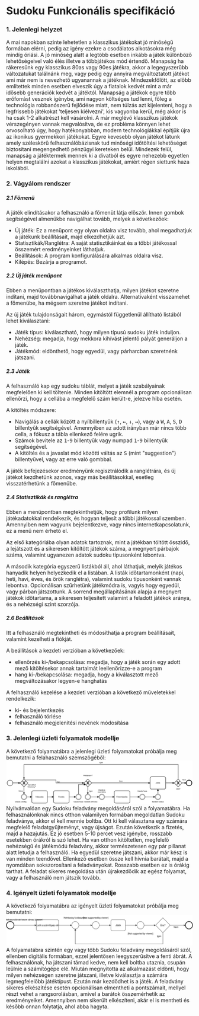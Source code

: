 Sudoku Funkcionális specifikáció
==========================================

### 1. Jelenlegi helyzet
A mai napokban szinte lehetetlen a klasszikus játékokat jó minőségű
formában elérni, pedig az igény ezekre a csodálatos alkotásokra még mindíg
óriási. A jó minőség alatt a legtöbb esetben inkább a játék különböző lehetőségeivel való élés illetve a többjátékos mód értendő. Manapság ha rákeresünk egy klasszikus 80as vagy 90es játékra, akkor a legegyszerűbb változatukat találnánk meg, vagy pedig egy annyira megváltoztatott játékot ami már nem is nevezhető ugyanannak a játéknak. Mindezekfölött, az előbb említettek minden esetben elveszik úgy a fiatalok kedvét mint a már idősebb generációk kedvét a játéktól. Manapság a játékok egyre több erőforrást vesznek igénybe, ami nagyon költséges tud lenni, főleg a technológia robbanószerű fejlődése miatt, nem túlzás azt kijelenteni, hogy a legfrissebb játékokat 'teljesen kiélvezni', kis vagyonba kerül, még akkor is ha csak 1-2 alkatrészt kell vásárolni. A már meglévő klasszikus játékok vérszegényen vannak megvalósítva, de ez probléma könnyen lehet orvosolható úgy, hogy hatékonyabban, modern technológiákkal építjük újra az ikonikus gyermekkori játékokat. Egyre kevesebb olyan játékot látunk amely széleskörű felhasználóbázisnak tud minőségi időtöltési lehetőséget biztosítani megengedhető pénzügyi kereteken belül. Mindezek felül, manapság a játéktermek mennek ki a divatból és egyre nehezebb egyetlen helyen megtalálni azokat a klasszikus játékokat, amiért régen siettunk haza iskolából.
### 2. Vágyálom rendszer
##### 2.1 Főmenü
A játék elindításakor a felhasználó a főmenüt látja először. Innen gombok segítségével almenükbe navigálhat tovább, melyek a következőek:
- Új játék: Ez a menüpont egy olyan oldalra visz tovább, ahol megadhatjuk a játékunk beállításait, majd elkezdhetjük azt.
- Statisztikák/Ranglétra: A saját statisztikáinkat és a többi játékossal összemért eredményeinket láthatjuk.
- Beállítások: A program konfigurálására alkalmas oldalra visz.
- Kilépés: Bezárja a programot.

##### 2.2 Új játék menüpont
Ebben a menüpontban a játékos kiválaszthatja, milyen játékot szeretne indítani, majd továbbnavigálhat a játék oldalra. Alternatívaként visszamehet a főmenübe, ha mégsem szeretne játékot indítani.

Az új játék tulajdonságait három, egymástól függetlenül állítható listából lehet kiválasztani:
- Játék típus: kiválasztható, hogy milyen típusú sudoku játék induljon.
- Nehézség: megadja, hogy mekkora kihívást jelentő pályát generáljon a játék.
- Játékmód: eldönthető, hogy egyedül, vagy párharcban szeretnénk játszani.

##### 2.3 Játék
A felhasználó kap egy sudoku táblát, melyet a játék szabályainak megfelelően ki kell töltenie. Minden kitöltött elemnél a program opcionálisan ellenőrzi, hogy a cellába a megfelelő szám került-e, jelezve hiba esetén.

A kitöltés módszere:
- Navigálás a cellák között a nyílbillentyűk (<kbd>&uarr;</kbd>, <kbd>&larr;</kbd>, <kbd>&darr;</kbd>, <kbd>&rarr;</kbd>), vagy a <kbd>W</kbd>, <kbd>A</kbd>, <kbd>S</kbd>, <kbd>D</kbd> billentyűk segítségével. Amennyiben az adott irányban már nincs több cella, a fókusz a tábla ellenkező felére ugrik.
- Számok bevitele az <kbd>1</kbd>-<kbd>9</kbd> billentyűk vagy numpad <kbd>1</kbd>-<kbd>9</kbd> billentyűk segítségével.
- A kitöltés és a javaslat mód közötti váltás az <kbd>S</kbd> (mint "suggestion") billentyűvel, vagy az erre való gombbal.

A játék befejezésekor eredményünk regisztrálódik a ranglétrára, és új játékot kezdhetünk azonos, vagy más beállításokkal, esetleg visszatérhetünk a főmenübe.

##### 2.4 Statisztikák és ranglétra
Ebben a menüpontban megtekinthetjük, hogy profilunk milyen játékadatokkal rendelkezik, és hogyan teljesít a többi játékossal szemben. Amennyiben nem vagyunk bejelentkezve, vagy nincs internetkapcsolatunk, ez a menü nem érhető el.

Az első kategóriába olyan adatok tartoznak, mint a játékban töltött összidő, a lejátszott és a sikeresen kitöltött játékok száma, a megnyert párbajok száma, valamint ugyanezen adatok sudoku típusonként lebontva.

A második kategória egyszerű listákból áll, ahol láthatjuk, melyik játékos hanyadik helyen helyezkedik el a listában. A listák időtartamonként (napi, heti, havi, éves, és örök ranglétra), valamint sudoku típusonként vannak lebontva. Opcionálisan szűrhetünk játékmódra is, vagyis hogy egyedül, vagy párban játszottunk. A sorrend megállapításának alapja a megnyert játékok időtartama, a sikeresen teljesített valamint a feladott játékok aránya, és a nehézségi szint szorzója.

##### 2.6 Beállítások
Itt a felhasználó megtekintheti és módosíthatja a program beállításait, valamint kezelheti a fiókját.

A beállítások a kezdeti verzióban a következőek:
- ellenőrzés ki-/bekapcsolása: megadja, hogy a játék során egy adott mező kitöltésekor annak tartalmát leellenőrizze-e a program
- hang ki-/bekapcsolása: megadja, hogy a kiválasztott mező megváltozásakor legyen-e hanghatás
  
A felhasználó kezelése a kezdeti verzióban a következő műveletekkel rendelkezik:
- ki- és bejelentkezés
- felhasználó törlése
- felhasználó megjelenítési nevének módosítása

### 3. Jelenlegi üzleti folyamatok modellje
A következő folyamatábra a jelenlegi üzleti folyamatokat próbálja meg bemutatni a felahasználó szemszögéből:
![Jelenlegi üzleti folyamatok modellje](./resource/funkspec_jelenlegi_uzleti.svg)
Nyilvánvalóan egy Sudoku feladvány megoldásáról szól a folyamatábra. Ha felhasználónknak nincs otthon valamilyen formában megoldatlan Sudoku feladványa, akkor el kell mennie boltba.
Ott ki kell választana egy számára megfelelő feladatgyűjteményt, vagy újságot. Ezután következik a fizetés, majd a hazajutás. Ez jó esetben 5-10 percet vesz igénybe, rosszabb esetekben órákról is szó lehet.
Ha van otthon kitöltetlen, megfelelő nehézségű és játékmódú feladvány, akkor természetesen egy pár pillanat alatt letudja a felhasználó. 
Ha egyedül szeretne játszani, akkor már kész is van minden teendővel. Ellenkező esetben össze kell hívnia barátait, majd a nyomdában sokszorosítani a feladványokat. Rosszabb esetben ez is órákig tarthat.
A feladat sikeres megoldása után újrakezdődik az egész folyamat, vagy a felhasználó nem játszik tovább.


### 4. Igényelt üzleti folyamatok modellje
A következő folyamatábra az igényelt üzleti folyamatokat próbálja meg bemutatni:
![Igényelt üzleti folyamatok modellje](./resource/funkspec_igenyelt_uzleti.svg)
A folyamatábra szintén egy vagy több Sudoku feladvány megoldásáról szól, ellenben digitális formában, ezzel jelentősen leegyszerűsítve a fenti ábrát. 
A felhasználónak, ha játszani támad kedve, nem kell boltba utaznia, csupán leülnie a számítógépe elé.
Miután megnyitotta az alkalmazást eldönti, hogy milyen nehézségen szeretne játszani, illetve kiválasztja a számára legmegfelelőbb játéktípust.
Ezután már kezdődhet is a játék. A feladvány sikeres elkészítése esetén opcionálisan elmentheti a pontszámait, mellyel részt vehet a rangsorolásban, amivel a barátok összemérhetik az eredményeiket.
Amennyiben nem sikerült elkészíteni, akár el is mentheti és később onnan folytatja, ahol abba hagyta. 

